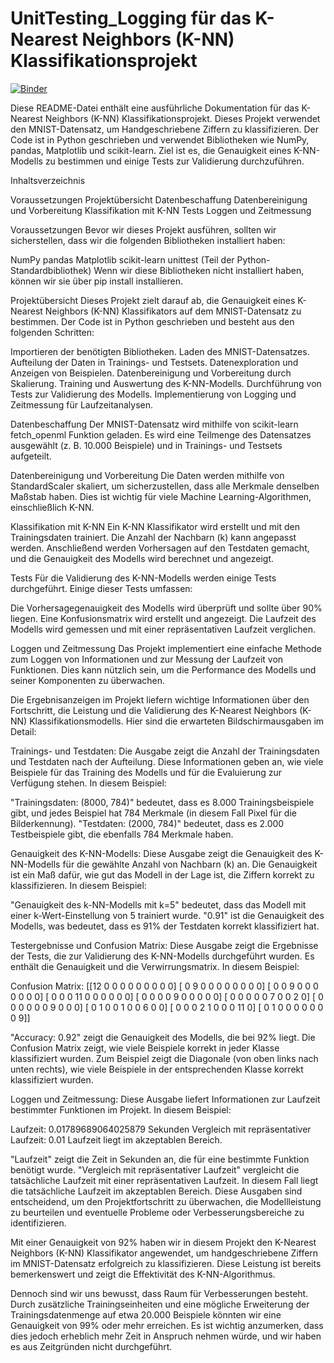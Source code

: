 # UnitTesting_Logging für das K-Nearest Neighbors (K-NN) Klassifikationsprojekt
[![Binder](https://mybinder.org/badge_logo.svg)](https://mybinder.org/v2/gh/beckceline/UnitTesting_Logging/HEAD)

Diese README-Datei enthält eine ausführliche Dokumentation für das K-Nearest Neighbors (K-NN) Klassifikationsprojekt. Dieses Projekt verwendet den MNIST-Datensatz, um Handgeschriebene Ziffern zu klassifizieren. Der Code ist in Python geschrieben und verwendet Bibliotheken wie NumPy, pandas, Matplotlib und scikit-learn. Ziel ist es, die Genauigkeit eines K-NN-Modells zu bestimmen und einige Tests zur Validierung durchzuführen.

Inhaltsverzeichnis

Voraussetzungen
Projektübersicht
Datenbeschaffung
Datenbereinigung und Vorbereitung
Klassifikation mit K-NN
Tests
Loggen und Zeitmessung

Voraussetzungen<a name="voraussetzungen"></a>
Bevor wir dieses Projekt ausführen, sollten wir sicherstellen, dass wir die folgenden Bibliotheken installiert haben:

NumPy
pandas
Matplotlib
scikit-learn
unittest (Teil der Python-Standardbibliothek)
Wenn wir diese Bibliotheken nicht installiert haben, können wir sie über pip install <bibliotheksname> installieren.

Projektübersicht<a name="projektübersicht"></a>
Dieses Projekt zielt darauf ab, die Genauigkeit eines K-Nearest Neighbors (K-NN) Klassifikators auf dem MNIST-Datensatz zu bestimmen. Der Code ist in Python geschrieben und besteht aus den folgenden Schritten:

Importieren der benötigten Bibliotheken.
Laden des MNIST-Datensatzes.
Aufteilung der Daten in Trainings- und Testsets.
Datenexploration und Anzeigen von Beispielen.
Datenbereinigung und Vorbereitung durch Skalierung.
Training und Auswertung des K-NN-Modells.
Durchführung von Tests zur Validierung des Modells.
Implementierung von Logging und Zeitmessung für Laufzeitanalysen.

Datenbeschaffung<a name="datenbeschaffung"></a>
Der MNIST-Datensatz wird mithilfe von scikit-learn fetch_openml Funktion geladen. Es wird eine Teilmenge des Datensatzes ausgewählt (z. B. 10.000 Beispiele) und in Trainings- und Testsets aufgeteilt.

Datenbereinigung und Vorbereitung<a name="datenbereinigung-und-vorbereitung"></a>
Die Daten werden mithilfe von StandardScaler skaliert, um sicherzustellen, dass alle Merkmale denselben Maßstab haben. Dies ist wichtig für viele Machine Learning-Algorithmen, einschließlich K-NN.

Klassifikation mit K-NN<a name="klassifikation-mit-k-nn"></a>
Ein K-NN Klassifikator wird erstellt und mit den Trainingsdaten trainiert. Die Anzahl der Nachbarn (k) kann angepasst werden. Anschließend werden Vorhersagen auf den Testdaten gemacht, und die Genauigkeit des Modells wird berechnet und angezeigt.

Tests<a name="tests"></a>
Für die Validierung des K-NN-Modells werden einige Tests durchgeführt. Einige dieser Tests umfassen:

Die Vorhersagegenauigkeit des Modells wird überprüft und sollte über 90% liegen.
Eine Konfusionsmatrix wird erstellt und angezeigt.
Die Laufzeit des Modells wird gemessen und mit einer repräsentativen Laufzeit verglichen.

Loggen und Zeitmessung<a name="loggen-und-zeitmessung"></a>
Das Projekt implementiert eine einfache Methode zum Loggen von Informationen und zur Messung der Laufzeit von Funktionen. Dies kann nützlich sein, um die Performance des Modells und seiner Komponenten zu überwachen.

Die Ergebnisanzeigen im Projekt liefern wichtige Informationen über den Fortschritt, die Leistung und die Validierung des K-Nearest Neighbors (K-NN) Klassifikationsmodells. Hier sind die erwarteten Bildschirmausgaben im Detail:

Trainings- und Testdaten:
Die Ausgabe zeigt die Anzahl der Trainingsdaten und Testdaten nach der Aufteilung. Diese Informationen geben an, wie viele Beispiele für das Training des Modells und für die Evaluierung zur Verfügung stehen. In diesem Beispiel:

"Trainingsdaten: (8000, 784)" bedeutet, dass es 8.000 Trainingsbeispiele gibt, und jedes Beispiel hat 784 Merkmale (in diesem Fall Pixel für die Bilderkennung).
"Testdaten: (2000, 784)" bedeutet, dass es 2.000 Testbeispiele gibt, die ebenfalls 784 Merkmale haben.

Genauigkeit des K-NN-Modells:
Diese Ausgabe zeigt die Genauigkeit des K-NN-Modells für die gewählte Anzahl von Nachbarn (k) an. Die Genauigkeit ist ein Maß dafür, wie gut das Modell in der Lage ist, die Ziffern korrekt zu klassifizieren. In diesem Beispiel:

"Genauigkeit des k-NN-Modells mit k=5" bedeutet, dass das Modell mit einer k-Wert-Einstellung von 5 trainiert wurde.
"0.91" ist die Genauigkeit des Modells, was bedeutet, dass es 91% der Testdaten korrekt klassifiziert hat.

Testergebnisse und Confusion Matrix:
Diese Ausgabe zeigt die Ergebnisse der Tests, die zur Validierung des K-NN-Modells durchgeführt wurden. Es enthält die Genauigkeit und die Verwirrungsmatrix. In diesem Beispiel:

Confusion Matrix:
[[12  0  0  0  0  0  0  0  0  0]
 [ 0  9  0  0  0  0  0  0  0  0]
 [ 0  0  9  0  0  0  0  0  0  0]
 [ 0  0  0 11  0  0  0  0  0  0]
 [ 0  0  0  0  9  0  0  0  0  0]
 [ 0  0  0  0  0  7  0  0  2  0]
 [ 0  0  0  0  0  0  9  0  0  0]
 [ 0  1  0  0  1  0  0  6  0  0]
 [ 0  0  0  2  1  0  0  0 11  0]
 [ 0  1  0  0  0  0  0  0  0  9]]
 
"Accuracy: 0.92" zeigt die Genauigkeit des Modells, die bei 92% liegt.
Die Confusion Matrix zeigt, wie viele Beispiele korrekt in jeder Klasse klassifiziert wurden. Zum Beispiel zeigt die Diagonale (von oben links nach unten rechts), wie viele Beispiele in der entsprechenden Klasse korrekt klassifiziert wurden.

Loggen und Zeitmessung:
Diese Ausgabe liefert Informationen zur Laufzeit bestimmter Funktionen im Projekt. In diesem Beispiel:

Laufzeit: 0.01789689064025879 Sekunden
Vergleich mit repräsentativer Laufzeit: 0.01
Laufzeit liegt im akzeptablen Bereich.

"Laufzeit" zeigt die Zeit in Sekunden an, die für eine bestimmte Funktion benötigt wurde.
"Vergleich mit repräsentativer Laufzeit" vergleicht die tatsächliche Laufzeit mit einer repräsentativen Laufzeit. In diesem Fall liegt die tatsächliche Laufzeit im akzeptablen Bereich.
Diese Ausgaben sind entscheidend, um den Projektfortschritt zu überwachen, die Modellleistung zu beurteilen und eventuelle Probleme oder Verbesserungsbereiche zu identifizieren.

Mit einer Genauigkeit von 92% haben wir in diesem Projekt den K-Nearest Neighbors (K-NN) Klassifikator angewendet, um handgeschriebene Ziffern im MNIST-Datensatz erfolgreich zu klassifizieren. Diese Leistung ist bereits bemerkenswert und zeigt die Effektivität des K-NN-Algorithmus.

Dennoch sind wir uns bewusst, dass Raum für Verbesserungen besteht. Durch zusätzliche Trainingseinheiten und eine mögliche Erweiterung der Trainingsdatenmenge auf etwa 20.000 Beispiele könnten wir eine Genauigkeit von 99% oder mehr erreichen. Es ist wichtig anzumerken, dass dies jedoch erheblich mehr Zeit in Anspruch nehmen würde, und wir haben es aus Zeitgründen nicht durchgeführt.
